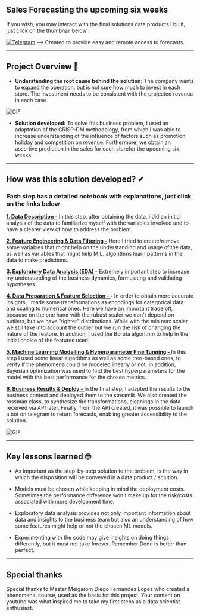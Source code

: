 ## Sales Forecasting the upcoming six weeks

If you wish, you may interact with the final solutions data products I built, just click on the thumbnail below :

[<img alt="Telegram" src="https://img.shields.io/badge/Telegram-2CA5E0?style=for-the-badge&logo=telegram&logoColor=white"/>](https://t.me/rossman_stores_bot) --> Created to provide easy and remote access to forecasts.

-----

## Project Overview 🎯
* **Understanding the root cause behind the solution:**  The company wants to expand the operation, but is not sure how much to invest in each store. The investment needs to be consistent with the projected revenue in each case.

![GIF](http://g.recordit.co/RqjjyMKjmh.gif)

* **Solution developed:** To solve this business problem, I used an adaptation of the CRISP-DM methodology, from which I was able to increase understanding of the influence of factors such as promotion, holiday and competition on revenue. Furthermore, we obtain an assertive prediction in the sales for each storefor the upcoming
six weeks.
 
-----

## How was this solution developed? ✔
### Each step has a detailed notebook with explanations, just click on the links below

**[1. Data Description -](https://github.com/mattmagrin/Sales-Forecast/blob/main/notebooks/1_data_description.ipynb)** In this step, after obtaining the data, i did an initial analysis of the data to familiarize myself with the variables involved and to have a clearer view of how to address the problem.


**[2. Feature Engineering & Data Filtering -](https://github.com/mattmagrin/Sales-Forecast/blob/main/notebooks/2_feature_engineering___data_filtering.ipynb)** Here I tried to create/remove some variables that might help on the understanding and usage of the data, as well as variables that might help M.L. algorithms learn patterns in the data to make predictions.


**[3. Exploratory Data Analysis (EDA) -](https://github.com/mattmagrin/Sales-Forecast/blob/main/notebooks/3_%20exploratory_data_analysis_EDA.ipynb)** Extremely important step to increase my understanding of the business dynamics, formulating and validating hypotheses.


**[4. Data Preparation & Feature Selection - ](https://github.com/mattmagrin/Sales-Forecast/blob/main/notebooks/4_data_prep___feature_selection.ipynb) -** In order to obtain more accurate insights, i made some transformations as encodings for categorical data and scaling to numerical ones. Here we have an important trade off, because on the one hand with the rubust scaler we don't depend on outliers, but we have "tighter" distributions. While with the min max scaler we still take into account the outlier but we run the risk of changing the nature of the feature. In addition, I used the Boruta algorithm to help in the initial choice of the features used.


**[5. Machine Learning Modelling & Hyperparameter Fine Tunning - ](https://github.com/mattmagrin/Sales-Forecast/blob/main/notebooks/5_modelling___fine_tunning.ipynb)** In this step I used some linear algorithms as well as some tree-based ones, to verify if the phenomena could be modeled linearly or not. In addition, Bayesian optimization was used to find the best hyperparameters for the model with the best performance for the chosen metrics.


**[6. Business Results & Deploy - ](https://github.com/mattmagrin/Sales-Forecast/blob/main/notebooks/6_business_results___deployment.ipynb)** In the final step, I adapted the results to the business context and deployed them to the streamlit. We also created the rossman class, to synthesize the transformations, cleanings in the data received via API later. Finally, from the API created, it was possible to launch a bot on telegram to return forecasts, enabling greater accessibility to the solution.

![GIF](https://im2.ezgif.com/tmp/ezgif-2-c50ad90410.gif)

-----

## Key lessons learned 🤓

*   As important as the step-by-step solution to the problem, is the way in which the disposition will be conveyed in a data product / solution.

*   Models must be chosen while keeping in mind the deployment costs. Sometimes the performance difference won't make up for the risk/costs associated with more development time.

*   Exploratory data analysis provides not only important information about data and insights to the business team but also an understanding of how some features might help or not the chosen ML models.

*   Experimenting with the code may give insights on doing things differently, but it must not take forever. Remember Done is better than perfect.

-----

## Special thanks

Special thanks to Master Meigarom Diego Fernandes Lopes who created a phenomenal course, used as the basis for this project. Your content on youtube was what inspired me to take my first steps as a data scientist enthusiast.
